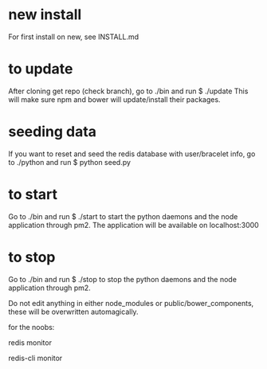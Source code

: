 # new install
For first install on new, see INSTALL.md

# to update
After cloning get repo (check branch), go to ./bin and run $ ./update
This will make sure npm and bower will update/install their packages.

# seeding data
If you want to reset and seed the redis database with user/bracelet info, go to ./python and run $ python seed.py

# to start
Go to ./bin and run $ ./start to start the python daemons and the node application through pm2.
The application will be available on localhost:3000

# to stop
Go to ./bin and run $ ./stop to stop the python daemons and the node application through pm2.


Do not edit anything in either node_modules or public/bower_components, these will be overwritten automagically.




for the noobs:

redis monitor

redis-cli 
monitor
